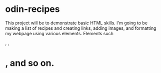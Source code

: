 # odin-recipes
This project will be to demonstrate basic HTML skills.
I'm going to be making a list of recipes and creating links, adding images, and formatting my webpage using various elements.
Elements such <p>, <img>, <h1>, and so on.

